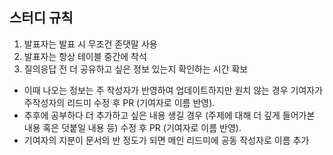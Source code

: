
## 스터디 규칙

1. 발표자는 발표 시 무조건 존댓말 사용
2. 발표자는 항상 테이블 중간에 착석
3. 질의응답 전 더 공유하고 싶은 정보 있는지 확인하는 시간 확보
* 이때 나오는 정보는 주 작성자가 반영하여 업데이트하지만 원치 않는 경우 기여자가 주작성자의 리드미 수정 후 PR (기여자로 이름 반영).
* 추후에 공부하다 더 추가하고 싶은 내용 생길 경우 (주제에 대해 더 깊게 들어가본 내용 혹은 덧붙일 내용 등) 수정 후 PR (기여자로 이름 반영).
* 기여자의 지분이 문서의 반 정도가 되면 메인 리드미에 공동 작성자로 이름 추가
